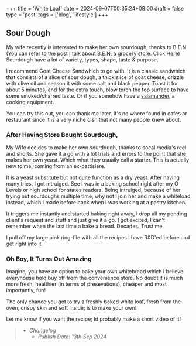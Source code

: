 +++
title = 'White Loaf'
date = 2024-09-07T00:35:24+08:00
draft = false
type = 'post'
tags = ['blog', 'lifestyle']
+++

## Sour Dough

My wife recently is interested to make her own sourdough, thanks to B.E.N (You can refer to the post I talk about B.E.N, a grocery store. Click [Here](https://alterego.berlime.com/posts/ben/)) Sourdough have a lot of variety, types, shape, taste & purpose.

I recommend Goat Cheese Sandwhich to go with. It is a classic sandwhich that consists of a slice of sour dough, a thick slice of goat cheese, drizzle with olive oil and season it with some salt and black pepper. Toast it for about 5 minutes, and for the extra touch, blow torch the top surface to have some smoked/charred taste. Or if you somehow have a [salamander](https://www.webstaurantstore.com/guide/969/what-is-a-salamander-oven.html), a cooking equipment.

You can try this out, you can thank me later. It's no where found in cafes or restaurant since it is a very niche dish that not many people knew about.

### After Having Store Bought Sourdough,

My Wife decides to make her own sourdough, thanks to socal media's reel and shorts. She gave it a go with a lot trials and errors to the point that she makes her own yeast. Which what they usually call a starter. This is actually new to me, coming from an ex-pattisiere.

It is a yeast substitute but not quite function as a dry yeast. After having many tries. I got intruiged. See I was in a baking school right after my O Levels or high school for states readers. Being intruiged, because of her trying out sourdoughs multiple time, why not I join her and make a whiteload instead, which I made before back when I was working at a pastry kitchen.

It triggers me instantly and started baking right away, I drop all my pending client's request and stuff and just give it a go. I got excited, I can't remember when the last time a bake a bread. Decades. Trust me.

I pull off my large pink ring-file with all the recipes I have R&D'ed before and get right into it.

### Oh Boy, It Turns Out Amazing

Imagine; you have an option to bake your own whitebread which I believe everyhouse hold buy off from the convenience store.
No doubt it is much more fresh, healthier (in terms of presevations), cheaper and most importantly, fun!

The only chance you got to try a freshly baked white loaf, fresh from the oven, crispy skin and soft inside; is to make your own!

Let me know if you want the recipe; Id probably make a short video of it!

> - *Changelog*
>   - *Publish Date: 13th Sep 2024*